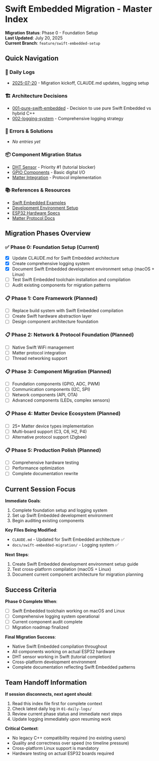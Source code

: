 # Swift Embedded Migration - Master Index

**Migration Status**: Phase 0 - Foundation Setup  
**Last Updated**: July 20, 2025  
**Current Branch**: `feature/swift-embedded-setup`

## Quick Navigation

### 📅 Daily Logs
- [2025-07-20](01-daily-logs/2025-07-20.md) - Migration kickoff, CLAUDE.md updates, logging setup

### 🏗️ Architecture Decisions  
- [001-pure-swift-embedded](02-decisions/001-pure-swift-embedded.md) - Decision to use pure Swift Embedded vs hybrid C++
- [002-logging-system](02-decisions/002-logging-system.md) - Comprehensive logging strategy

### 🚨 Errors & Solutions
- *No entries yet*

### 📦 Component Migration Status
- [DHT Sensor](04-component-status/dht-sensor.md) - Priority #1 (tutorial blocker)
- [GPIO Components](04-component-status/gpio-components.md) - Basic digital I/O
- [Matter Integration](04-component-status/matter-integration.md) - Protocol implementation

### 📚 References & Resources
- [Swift Embedded Examples](05-references/swift-embedded-examples.md)
- [Development Environment Setup](05-references/development-environment-setup.md)
- [ESP32 Hardware Specs](05-references/esp32-hardware.md)
- [Matter Protocol Docs](05-references/matter-protocol.md)

## Migration Phases Overview

### ✅ Phase 0: Foundation Setup (Current)
- [x] Update CLAUDE.md for Swift Embedded architecture
- [x] Create comprehensive logging system
- [x] Document Swift Embedded development environment setup (macOS + Linux)
- [ ] Test Swift Embedded toolchain installation and compilation
- [ ] Audit existing components for migration patterns

### 📋 Phase 1: Core Framework (Planned)
- [ ] Replace build system with Swift Embedded compilation
- [ ] Create Swift hardware abstraction layer
- [ ] Design component architecture foundation

### 📋 Phase 2: Network & Protocol Foundation (Planned)
- [ ] Native Swift WiFi management
- [ ] Matter protocol integration
- [ ] Thread networking support

### 📋 Phase 3: Component Migration (Planned)
- [ ] Foundation components (GPIO, ADC, PWM)
- [ ] Communication components (I2C, SPI)
- [ ] Network components (API, OTA)
- [ ] Advanced components (LEDs, complex sensors)

### 📋 Phase 4: Matter Device Ecosystem (Planned)
- [ ] 25+ Matter device types implementation
- [ ] Multi-board support (C3, C6, H2, P4)
- [ ] Alternative protocol support (Zigbee)

### 📋 Phase 5: Production Polish (Planned)
- [ ] Comprehensive hardware testing
- [ ] Performance optimization
- [ ] Complete documentation rewrite

## Current Session Focus

**Immediate Goals**:
1. Complete foundation setup and logging system
2. Set up Swift Embedded development environment
3. Begin auditing existing components

**Key Files Being Modified**:
- `CLAUDE.md` - Updated for Swift Embedded architecture ✅
- `docs/swift-embedded-migration/` - Logging system ✅

**Next Steps**:
1. Create Swift Embedded development environment setup guide
2. Test cross-platform compilation (macOS + Linux)
3. Document current component architecture for migration planning

## Success Criteria

**Phase 0 Complete When**:
- [ ] Swift Embedded toolchain working on macOS and Linux
- [ ] Comprehensive logging system operational
- [ ] Current component audit complete
- [ ] Migration roadmap finalized

**Final Migration Success**:
- Native Swift Embedded compilation throughout
- All components working on actual ESP32 hardware
- DHT sensor working in Swift (tutorial completion)
- Cross-platform development environment
- Complete documentation reflecting Swift Embedded patterns

## Team Handoff Information

**If session disconnects, next agent should**:
1. Read this index file first for complete context
2. Check latest daily log in `01-daily-logs/`
3. Review current phase status and immediate next steps
4. Update logging immediately upon resuming work

**Critical Context**:
- No legacy C++ compatibility required (no existing users)
- Quality and correctness over speed (no timeline pressure)
- Cross-platform Linux support is mandatory
- Hardware testing on actual ESP32 boards required